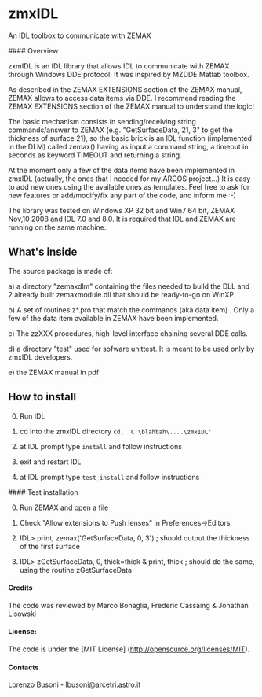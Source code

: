 zmxIDL
======

An IDL toolbox to communicate with ZEMAX


#### Overview


zxmIDL is an IDL library that allows IDL to communicate with ZEMAX through Windows DDE protocol. It was inspired by MZDDE Matlab toolbox.


As described in the ZEMAX EXTENSIONS section of the ZEMAX manual, ZEMAX allows to access data items via DDE.
I recommend reading the ZEMAX EXTENSIONS section of the ZEMAX manual to understand the logic!

The basic mechanism consists in sending/receiving string commands/answer to ZEMAX (e.g. "GetSurfaceData, 21, 3" to get the thickness of surface 21), so the basic brick is an IDL function (implemented in the DLM) called zemax() having as input a command string, a timeout in seconds as keyword TIMEOUT and returning a string.

At the moment only a few of the data items have been implemented in zmxIDL (actually, the ones that I needed for my ARGOS project...)
It is easy to add new ones using the available ones as templates. Feel free to ask for new features or add/modify/fix any part of the code, and inform me :-)

The library was tested on Windows XP 32 bit and Win7 64 bit, ZEMAX Nov,10 2008 and IDL 7.0 and 8.0. It is required that IDL and ZEMAX are running on the same machine.

## What's inside

The source package is made of:

a) a directory "zemaxdlm" containing the files needed to build the DLL and 2 already built zemaxmodule.dll that should be ready-to-go on WinXP.

b) A set of routines z*.pro that match the commands (aka data item) . Only a few of the data item available in ZEMAX have been implemented.  

c) The zzXXX procedures, high-level interface chaining several DDE calls.

d) a directory "test" used for sofware unittest. It is meant to be used only by zmxIDL developers.

e) the ZEMAX manual in pdf


## How to install

0) Run IDL 

1) cd into the zmxIDL directory `cd, 'C:\blahbah\....\zmxIDL'` 

2) at IDL prompt type `install` and follow instructions

3) exit and restart IDL

4) at IDL prompt type `test_install` and follow instructions



#### Test installation


0) Run ZEMAX and open a file

1) Check "Allow extensions to Push lenses" in Preferences->Editors

2) IDL> print, zemax('GetSurfaceData, 0, 3')  ; should output the thickness of the first surface 

3) IDL> zGetSurfaceData, 0, thick=thick & print, thick ; should do the same, using the routine zGetSurfaceData


#### Credits

The code was reviewed by Marco Bonaglia, Frederic Cassaing & Jonathan Lisowski


#### License:
The code is under the [MIT License] (http://opensource.org/licenses/MIT).


#### Contacts
Lorenzo Busoni - lbusoni@arcetri.astro.it

